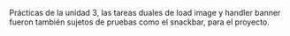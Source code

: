 Prácticas de la unidad 3, las tareas duales de load image y handler banner fueron también sujetos de pruebas como el snackbar, para el proyecto.
